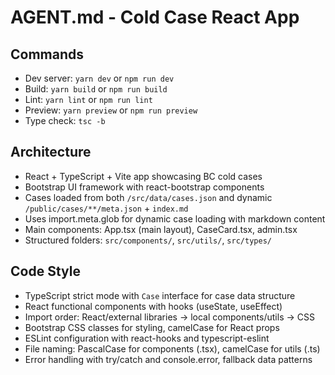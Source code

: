 # AGENT.md - Cold Case React App

## Commands
- Dev server: `yarn dev` or `npm run dev`
- Build: `yarn build` or `npm run build` 
- Lint: `yarn lint` or `npm run lint`
- Preview: `yarn preview` or `npm run preview`
- Type check: `tsc -b`

## Architecture
- React + TypeScript + Vite app showcasing BC cold cases
- Bootstrap UI framework with react-bootstrap components
- Cases loaded from both `/src/data/cases.json` and dynamic `/public/cases/**/meta.json` + `index.md`
- Uses import.meta.glob for dynamic case loading with markdown content
- Main components: App.tsx (main layout), CaseCard.tsx, admin.tsx
- Structured folders: `src/components/`, `src/utils/`, `src/types/`

## Code Style
- TypeScript strict mode with `Case` interface for case data structure
- React functional components with hooks (useState, useEffect)
- Import order: React/external libraries → local components/utils → CSS
- Bootstrap CSS classes for styling, camelCase for React props
- ESLint configuration with react-hooks and typescript-eslint
- File naming: PascalCase for components (.tsx), camelCase for utils (.ts)
- Error handling with try/catch and console.error, fallback data patterns
